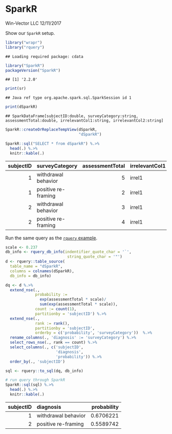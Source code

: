SparkR
================
Win-Vector LLC
12/11/2017

Show our `SparkR` setup.

``` r
library("wrapr")
library("rquery")
```

    ## Loading required package: cdata

``` r
library("SparkR")
packageVersion("SparkR")
```

    ## [1] '2.2.0'

``` r
print(sr)
```

    ## Java ref type org.apache.spark.sql.SparkSession id 1

``` r
print(dSparkR)
```

    ## SparkDataFrame[subjectID:double, surveyCategory:string, assessmentTotal:double, irrelevantCol1:string, irrelevantCol2:string]

``` r
SparkR::createOrReplaceTempView(dSparkR, 
                                "dSparkR")

SparkR::sql("SELECT * from dSparkR") %.>%
  head(.) %.>%
  knitr::kable(.)
```

|  subjectID| surveyCategory      |  assessmentTotal| irrelevantCol1 | irrelevantCol2 |
|----------:|:--------------------|----------------:|:---------------|:---------------|
|          1| withdrawal behavior |                5| irrel1         | irrel2         |
|          1| positive re-framing |                2| irrel1         | irrel2         |
|          2| withdrawal behavior |                3| irrel1         | irrel2         |
|          2| positive re-framing |                4| irrel1         | irrel2         |

Run the same query as the [`rquery` example](https://winvector.github.io/rquery/).

``` r
scale <- 0.237
db_info <- rquery_db_info(indentifier_quote_char = '`',
                           string_quote_char = '"')
d <- rquery::table_source(
  table_name = "dSparkR",
  columns = colnames(dSparkR),
  db_info = db_info)

dq <- d %.>%
  extend_nse(.,
             probability :=
               exp(assessmentTotal * scale)/
               sum(exp(assessmentTotal * scale)),
             count := count(1),
             partitionby = 'subjectID') %.>%
  extend_nse(.,
             rank := rank(),
             partitionby = 'subjectID',
             orderby = c('probability', 'surveyCategory'))  %.>%
  rename_columns(., 'diagnosis' := 'surveyCategory') %.>%
  select_rows_nse(., rank == count) %.>%
  select_columns(., c('subjectID', 
                      'diagnosis', 
                      'probability')) %.>%
  order_by(., 'subjectID')

sql <- rquery::to_sql(dq, db_info)

# run query through SparkR
SparkR::sql(sql) %.>%
  head(.) %.>%
  knitr::kable(.)
```

|  subjectID| diagnosis           |  probability|
|----------:|:--------------------|------------:|
|          1| withdrawal behavior |    0.6706221|
|          2| positive re-framing |    0.5589742|
